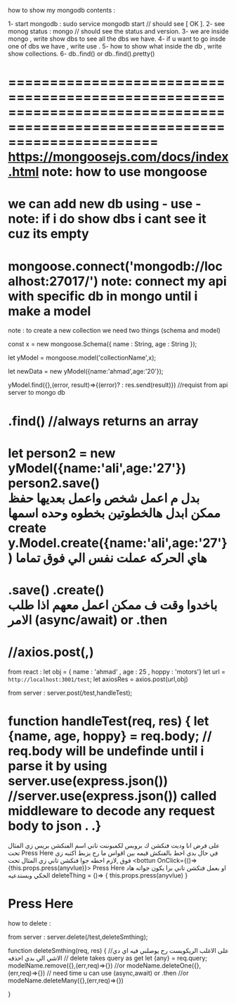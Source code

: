 how to show my mongodb contents :

1- start mongodb : sudo service mongodb start // should see [ OK ].
2- see monog status : mongo  // should see the status and version.
3- we are inside mongo , write show dbs to see all the dbs we have.
4- if u want to go insde one of dbs we have , write use <db name>.
5- how to show what inside the db , write show collections.
6- db.<collection name>.find()   or db.<collection name>.find().pretty()

==========================================================================================================================
https://mongoosejs.com/docs/index.html  note: how to use mongoose 
==========================================================================================================================
we can add new db using - use <new db name> - note: if i do show dbs i cant see it cuz its empty
==========================================================================================================================
mongoose.connect('mongodb://localhost:27017/<db name>')  note: connect my api with specific db in mongo until i make a model
==========================================================================================================================

note : to create a new collection we need two things (schema and model)

const x  = new mongoose.Schema({
name : String,
age : String
});

let yModel = mongoose.model('collectionName',x<schema name>);

let newData = new yModel({name:'ahmad',age:'20'});

yModel.find({},(error, result)=>{(error)? : res.send(result)}) //requist from api server to mongo db 

.find() //always returns an array
==========================================================================================================================
let person2 = new yModel({name:'ali',age:'27'})
person2.save()   
بدل م اعمل شخص واعمل بعديها حفظ ممكن ابدل هالخطوتين بخطوه وحده اسمها 
create
y.Model.create({name:'ali',age:'27'}) 
هاي الحركه عملت نفس الي فوق تماما 
==========================================================================================================================
.save()
.create()    
باخدوا وقت ف ممكن اعمل معهم اذا طلب الامر 
(async/await) or .then
==========================================================================================================================
//axios.post(<endpoint>,<body object>)
==========================================================================================================================
from react : 
let obj = { name : 'ahmad' , age : 25 , hoppy : 'motors'}
let url = `http://localhost:3001/test`;
let axiosRes = axios.post(url,obj)

from server :
server.post(/test,handleTest);

function handleTest(req, res) {
	let {name, age, hoppy} = req.body; // req.body will be undefinde until i parse it by using server.use(express.json())
	//server.use(express.json()) called middleware to decode any request body to json
	.
	.}
==========================================================================================================================
على فرض انا وديت فنكشن ك بروبس لكمبوننت تاني اسم الفنكشن بريس زي المثال تحت 
<bottun OnClick={this.props.press}> Press Here </bottun>
في حال بدي احط بالفنكش قيمه بين اقواس ما رح يزبط اكتبه زي فوق ,لازم احطه جوا فنكشن تاني زي المثال تحت 
<bottun OnClick={()=>{this.props.press(anyvlue)}> Press Here </bottun>
او بعمل فنكشن تاني برا يكون جواته هاد الحكي وبستدعيه
deleteThing = ()=> {
	this.props.press(anyvlue)
}

<bottun OnClick={this.deleteThing}> Press Here </bottun>
===========================================================================================================================
how to delete : 

from server :
server.delete(/test,deleteSmthing);

function deleteSmthing(req, res) {
	//على الاغلب الريكويست رح يوصلني فيه اي دي الاشي الي بدي احذفه
	// delete takes query as get 
let {any} = req.query;
modelName.remove({},(err,req)=>{})
//or
modeName.deleteOne({},(err,req)=>{})  // need time u can use (async,await) or .then
//or
modeName.deleteMany({},(err,req)=>{})

}



















